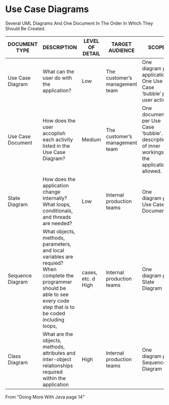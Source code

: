 # Use Case Diagrams

Several UML Diagrams And One Document In The Order In Which They Should Be Created.

| DOCUMENT TYPE | DESCRIPTION | LEVEL OF DETAIL | TARGET AUDIENCE | SCOPE	|
| -- | -- | -- | -- | --	|
| Use Case Diagram | What can the user do with the application?	| Low	| The customer’s management team	| One diagram per application. One Use Case ‘bubble’ per user activity	|
| Use Case Document | How does the user accoplish each activity listed in the Use Case Diagram?	| Medium	| The customer’s management team	| One document per Use Case ‘bubble’. No descriptions of inner workings of the application allowed.	|
| State Diagram | How does the application change internally? What loops, conditionals, and threads are needed?	| Low	| Internal production teams	| One diagram per Use Case Document	|
| Sequence Diagram | What objects, methods, parameters, and local variables are requied? When complete the programmer should be able to see every code step that is to be coded including loops, 	|cases, etc. d High	| Internal production teams	| One diagram per State Diagram	|
| Class Diagram | What are the objects, methods, attributes and inter-object relationships required within the application	| High	| Internal production teams	| One diagram per Sequence Diagram	|

From "Doing More With Java page 14"
